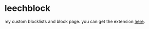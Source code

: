 # leechblock
my custom blocklists and block page. you can get the extension [here](https://addons.mozilla.org/en-US/firefox/addon/leechblock-ng/).
